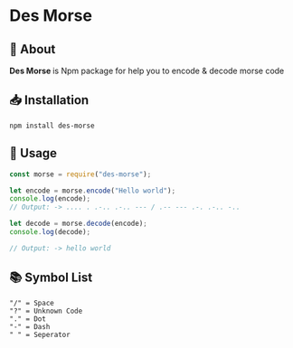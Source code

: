 # Des Morse

## 🔎 About
<b>Des Morse </b>is Npm package for help you to encode & decode morse code

## 📥 Installation
```
npm install des-morse
```
## 🔧 Usage
```js
const morse = require("des-morse");

let encode = morse.encode("Hello world");
console.log(encode);
// Output: -> .... . .-.. .-.. --- / .-- --- .-. .-.. -..

let decode = morse.decode(encode);
console.log(decode);

// Output: -> hello world
```

## 📚 Symbol List
```
"/" = Space
"?" = Unknown Code
"." = Dot
"-" = Dash
" " = Seperator
```
